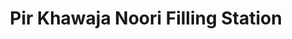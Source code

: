 ---
title: "Pir Khawaja Noori Filling Station"
url: /punjab/pir-khawaja-noori-filling-station/
shop: shop
---